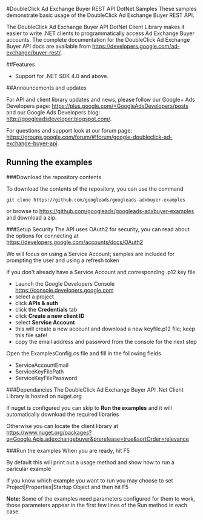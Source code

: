 ﻿#DoubleClick Ad Exchange Buyer REST API DotNet Samples
These samples demonstrate basic usage of the DoubleClick Ad Exchange Buyer REST API.

The DoubleClick Ad Exchange Buyer API DotNet Client Library makes it easier to
write .NET clients to programmatically access Ad Exchange Buyer accounts. 
The complete documentation for the DoubleClick Ad Exchange Buyer API docs are available from <https://developers.google.com/ad-exchange/buyer-rest/>.

##Features

- Support for .NET SDK 4.0 and above.

##Announcements and updates

For API and client library updates and news, please follow our Google+ Ads Developers page: <https://plus.google.com/+GoogleAdsDevelopers/posts> 
and our Google Ads Developers blog: <http://googleadsdeveloper.blogspot.com/>.

For questions and support look at our forum page: <https://groups.google.com/forum/#!forum/google-doubleclick-ad-exchange-buyer-api>.


## Running the examples

###Download the repository contents

To download the contents of the repository, you can use the command

```
git clone https://github.com/googleads/googleads-adxbuyer-examples
```

or browse to <https://github.com/googleads/googleads-adxbuyer-examples> and
 download a zip.

###Setup Security
The API uses OAuth2 for security, you can read about the options for connecting
 at <https://developers.google.com/accounts/docs/OAuth2>

We will focus on using a Service Account; samples are included for prompting 
 the user and using a refresh token

If you don't already have a Service Account and corresponding .p12 key file

 * Launch the Google Developers Console <https://console.developers.google.com>
 * select a project
 * click **APIs & auth**
 * click the **Credentials** tab
 * click **Create a new client ID**
 * select **Service Account**
 * this will create a new account and download a new keyfile.p12 file;
    keep this file safe!
 * copy the email address and password from the console for the next step

Open the ExamplesConfig.cs file and fill in the following fields

* ServiceAccountEmail
* ServiceKeyFilePath
* ServiceKeyFilePassword

###Dependancies
The DoubleClick Ad Exchange Buyer API .Net Client Library is hosted on nuget.org

If nuget is configured you can skip to **Run the examples** and it will 
 automatically download the required libraries

Otherwise you can locate the client library at
 <https://www.nuget.org/packages?q=Google.Apis.adexchangebuyer&prerelease=true&sortOrder=relevance>

###Run the examples
When you are ready, hit F5

By default this will print out a usage method and show how to run a paricular example

If you know which example you want to run you may choose to set
Project|Properties|Startup Object and then hit F5

**Note:** Some of the examples need parameters configured for them to work, those parameters appear in the first few lines of the Run method in each case.